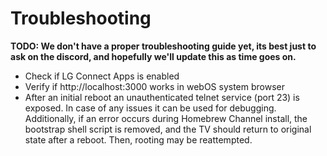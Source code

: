 # Troubleshooting

**TODO: We don't have a proper troubleshooting guide yet, its best just to ask on the discord, and hopefully we'll update this as time goes on.**

- Check if LG Connect Apps is enabled
- Verify if http://localhost:3000 works in webOS system browser
- After an initial reboot an unauthenticated telnet service (port 23) is exposed.
  In case of any issues it can be used for debugging. Additionally, if an error
  occurs during Homebrew Channel install, the bootstrap shell script is removed,
  and the TV should return to original state after a reboot. Then, rooting may be
  reattempted.
